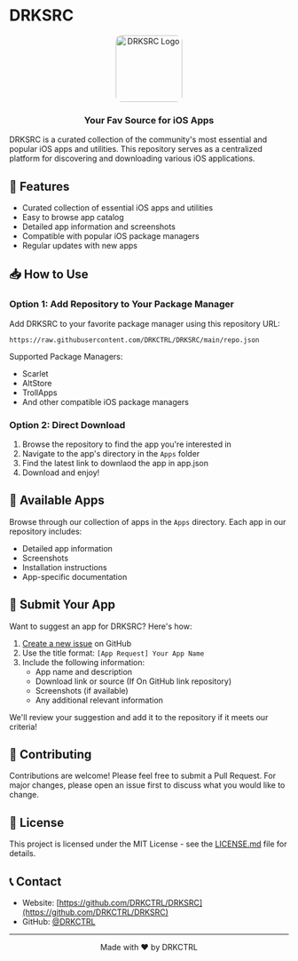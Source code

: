 # DRKSRC

<div align="center">
  <img src="assets/Icon.png" alt="DRKSRC Logo" width="120" style="border-radius: 10px;"/>
  <h3>Your Fav Source for iOS Apps</h3>
</div>

DRKSRC is a curated collection of the community's most essential and popular iOS apps and utilities. This repository serves as a centralized platform for discovering and downloading various iOS applications.

## 🚀 Features

- Curated collection of essential iOS apps and utilities
- Easy to browse app catalog
- Detailed app information and screenshots
- Compatible with popular iOS package managers
- Regular updates with new apps

## 📥 How to Use

### Option 1: Add Repository to Your Package Manager

Add DRKSRC to your favorite package manager using this repository URL:
```
https://raw.githubusercontent.com/DRKCTRL/DRKSRC/main/repo.json
```

Supported Package Managers:
- Scarlet
- AltStore
- TrollApps
- And other compatible iOS package managers

### Option 2: Direct Download

1. Browse the repository to find the app you're interested in
2. Navigate to the app's directory in the `Apps` folder
3. Find the latest link to downlaod the app in app.json
4. Download and enjoy!

## 📱 Available Apps

Browse through our collection of apps in the `Apps` directory. Each app in our repository includes:
- Detailed app information
- Screenshots
- Installation instructions
- App-specific documentation

## 🤝 Submit Your App

Want to suggest an app for DRKSRC? Here's how:

1. [Create a new issue](https://github.com/DRKCTRL/DRKSRC/issues/new) on GitHub
2. Use the title format: `[App Request] Your App Name`
3. Include the following information:
   - App name and description
   - Download link or source (If On GitHub link repository)
   - Screenshots (if available)
   - Any additional relevant information

We'll review your suggestion and add it to the repository if it meets our criteria!

## 🤝 Contributing

Contributions are welcome! Please feel free to submit a Pull Request. For major changes, please open an issue first to discuss what you would like to change.

## 📄 License

This project is licensed under the MIT License - see the [LICENSE.md](LICENSE.md) file for details.

## 📞 Contact

- Website: [https://github.com/DRKCTRL/DRKSRC](https://github.com/DRKCTRL/DRKSRC)
- GitHub: [@DRKCTRL](https://github.com/DRKCTRL)

---

<div align="center">
  Made with ❤️ by DRKCTRL
</div> 